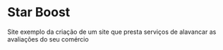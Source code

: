 # Star Boost
 Site exemplo da criação de um site que presta serviços de alavancar as avaliações do seu comércio
